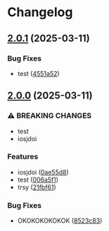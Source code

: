 # Changelog

## [2.0.1](https://github.com/amgshouman/testNodejs/compare/v2.0.0...v2.0.1) (2025-03-11)


### Bug Fixes

* test ([4551a52](https://github.com/amgshouman/testNodejs/commit/4551a5281c810144aeec8f7df7e1440cb7cb4b90))

## [2.0.0](https://github.com/amgshouman/testNodejs/compare/v1.0.0...v2.0.0) (2025-03-11)


### ⚠ BREAKING CHANGES

* test
* iosjdoi

### Features

* iosjdoi ([0ae55d8](https://github.com/amgshouman/testNodejs/commit/0ae55d81003b38b78facc778ab7c2d27b5e2539e))
* test ([006a5f1](https://github.com/amgshouman/testNodejs/commit/006a5f13c64924a1b309976ebca55a7386d256c1))
* trsy ([21fbf61](https://github.com/amgshouman/testNodejs/commit/21fbf615ff9189ddc6420d688668067a2ad7c801))


### Bug Fixes

* OKOKOKOKOKOK ([8523c83](https://github.com/amgshouman/testNodejs/commit/8523c833e89d3b2684a2114dd6e717b24fccacf9))
